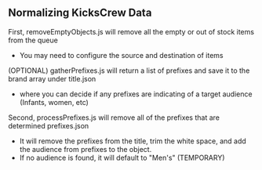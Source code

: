 ## Normalizing KicksCrew Data

First, removeEmptyObjects.js will remove all the empty or out of stock items from the queue
- You may need to configure the source and destination of items

(OPTIONAL) gatherPrefixes.js will return a list of prefixes and save it to the brand array under title.json
- where you can decide if any prefixes are indicating of a target audience (Infants, women, etc)

Second, processPrefixes.js will remove all of the prefixes that are determined prefixes.json
- It will remove the prefixes from the title, trim the white space, and add the audience from prefixes to the object.
- If no audience is found, it will default to "Men's" (TEMPORARY)